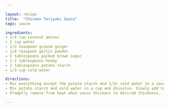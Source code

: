 ```yaml
---

layout: recipe
title:  "Chicken Teriyaki Sauce"
tags: sauce

ingredients:
- 1/4 cup coconut aminos
- 1 cup water
- 1/2 teaspoon ground ginger
- 1/4 teaspoon garlic powder
- 5 tablespoons packed brown sugar
- 1-2 tablespoons honey
- 2 tablespoons potato starch
- 1/3 cup cold water

directions:
- Mix everything except the potato starch and 1/3c cold water in a sauce pan and heat to a simmer.
- Mix potato starch and cold water in a cup and dissolve. Slowly add to the pan while stirring with a whisk.
- Promptly remove from heat when sauce thickens to desired thickness.

---
```

